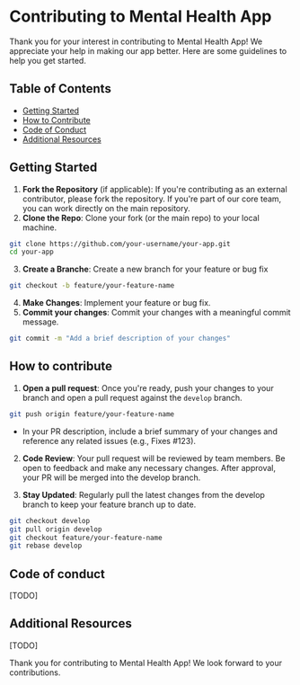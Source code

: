 # Contributing to Mental Health App

Thank you for your interest in contributing to Mental Health App! We appreciate your help in making our app better. Here are some guidelines to help you get started.

## Table of Contents
- [Getting Started](#getting-started)
- [How to Contribute](#how-to-contribute)
- [Code of Conduct](#code-of-conduct)
- [Additional Resources](#additional-resources)

## Getting Started

1. **Fork the Repository** (if applicable): If you're contributing as an external contributor, please fork the repository. If you're part of our core team, you can work directly on the main repository.
2. **Clone the Repo**: Clone your fork (or the main repo) to your local machine.
```bash
git clone https://github.com/your-username/your-app.git
cd your-app
```
3. **Create a Branche**: Create a new branch for your feature or bug fix
```bash
git checkout -b feature/your-feature-name
```
4. **Make Changes**: Implement your feature or bug fix.
5. **Commit your changes**: Commit your changes with a meaningful commit message.
```bash
git commit -m "Add a brief description of your changes"
```

## How to contribute
1. **Open a pull request**: Once you're ready, push your changes to your branch and open a pull request against the `develop` branch.
```bash
git push origin feature/your-feature-name
```
- In your PR description, include a brief summary of your changes and reference any related issues (e.g., Fixes #123).

2. **Code Review**: Your pull request will be reviewed by team members. Be open to feedback and make any necessary changes. After approval, your PR will be merged into the develop branch.

3. **Stay Updated**: Regularly pull the latest changes from the develop branch to keep your feature branch up to date.
```bash
git checkout develop
git pull origin develop
git checkout feature/your-feature-name
git rebase develop
```

## Code of conduct
[TODO]

## Additional Resources
[TODO]

Thank you for contributing to Mental Health App! We look forward to your contributions.
